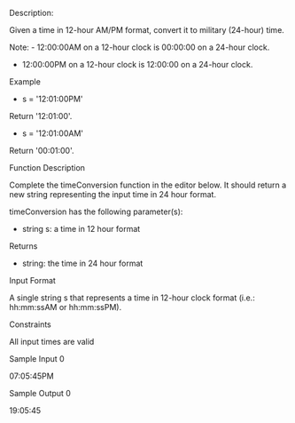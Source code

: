Description:

Given a time in 12-hour AM/PM format, convert it to military (24-hour) time.

Note: - 12:00:00AM on a 12-hour clock is 00:00:00 on a 24-hour clock.

- 12:00:00PM on a 12-hour clock is 12:00:00 on a 24-hour clock.

Example

* s = '12:01:00PM'

Return '12:01:00'.

* s = '12:01:00AM'

Return '00:01:00'.

Function Description

Complete the timeConversion function in the editor below. It should return a new string representing the input time in 24 hour format.

timeConversion has the following parameter(s):

* string s: a time in 12 hour format

Returns

* string: the time in 24 hour format

Input Format

A single string s that represents a time in 12-hour clock format (i.e.: hh:mm:ssAM or hh:mm:ssPM).

Constraints

All input times are valid

Sample Input 0

07:05:45PM

Sample Output 0

19:05:45

